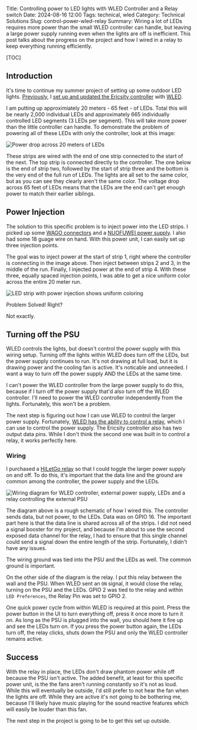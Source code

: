 Title: Controlling power to LED lights with WLED Controller and a Relay switch
Date: 2024-08-16 12:00
Tags: technical, wled
Category: Technical Solutions
Slug: control-power-wled-relay
Summary: Wiring a lot of LEDs requires more power than the small WLED controller can handle, but leaving a large power supply running even when the lights are off is inefficient. This post talks about the progress on the project and how I wired in a relay to keep everything running efficiently.

[TOC]

## Introduction

It's time to continue my summer project of setting up some outdoor LED lights. [Previously][1], I [set up and updated the Ericsity controller][ericsity] with [WLED][wled].

I am putting up approximiately 20 meters - 65 feet - of LEDs. Total this will be nearly 2,000 individual LEDs and approximately 665 individually controlled LED segments (3 LEDs per segment). This will take more power than the little controller can handle. To demonstrate the problem of powering all of these LEDs with only the controller, look at this image:

![Power drop across 20 meters of LEDs][voltagedrop]

These strips are wired with the end of one strip connected to the start of the next. The top strip is connected directly to the controller. The one below is the end of strip two, followed by the start of strip three and the bottom is the very end of the full run of LEDs. The lights are all set to the same color, but as you can see they clearly aren't the same color. The voltage drop across 65 feet of LEDs means that the LEDs are the end can't get enough power to match their earlier siblings.

## Power Injection

The solution to this specific problem is to inject power into the LED strips. I picked up some [WAGO connectors][wago] and a [NUOFUWEI power supply][psu]. I also had some 18 guage wire on hand. With this power unit, I can easily set up three injection points.

The goal was to inject power at the start of strip 1, right where the controller is connecting in the image above. Then inject between strips 2 and 3, in the middle of the run. Finally, I injected power at the end of strip 4. With these three, equally spaced injection points, I was able to get a nice uniform color across the entire 20 meter run.

![LED strip with power injection shows uniform coloring][equalvoltage]

Problem Solved! Right?

Not exactly.

## Turning off the PSU

WLED controls the lights, but doesn't control the power supply with this wiring setup. Turning off the lights within WLED does turn off the LEDs, but the power supply continues to run. It's not drawing at full load, but it is drawing power and the cooling fan is active. It's noticable and unneeded. I want a way to turn off the power supply AND the LEDs at the same time. 

I can't power the WLED controller from the large power supply to do this, because if I turn off the power supply that'd also turn off the WLED controller. I'll need to power the WLED controller independently from the lights. Fortunately, this won't be a problem. 

The next step is figuring out how I can use WLED to control the larger power supply. Fortunately, [WLED has the ability to control a relay][2], which I can use to control the power supply. The Ericsity controller also has two output data pins. While I don't think the second one was built in to control a relay, it works perfectly here. 

### Wiring

I purchased a [HiLetGo relay][3] so that I could toggle the larger power supply on and off. To do this, it's important that the data line and the ground are common among the controller, the power supply and the LEDs.

![Wiring diagram for WLED controller, external power supply, LEDs and a relay controlling the external PSU][wiring]

The diagram above is a rough schematic of how I wired this. The controller sends data, but not power, to the LEDs. Data was on GPIO 16. The important part here is that the data line is shared across all of the strips. I did not need a signal booster for my project, and because I'm about to use the second exposed data channel for the relay, I had to ensure that this single channel could send a signal down the entire length of the strip. Fortunately, I didn't have any issues.

The wiring ground was tied into the PSU and the LEDs as well. The common ground is important.

On the other side of the diagram is the relay. I put this relay between the wall and the PSU. When WLED sent an `ON` signal, it would close the relay, turning on the PSU and the LEDs. GPIO 2 was tied to the relay and within `LED Preferences`, the Relay Pin was set to GPIO 2. 

One quick power cycle from within WLED is required at this point. Press the power button in the UI to turn everything off, press it once more to turn it on. As long as the PSU is plugged into the wall, you should here it fire up and see the LEDs turn on. If you press the power button again, the LEDs turn off, the relay clicks, shuts down the PSU and only the WLED controller remains active.

## Success

With the relay in place, the LEDs don't draw phantom power while off because the PSU isn't active. The added benefit, at least for this specific power unit, is the the fans aren't running constantly so it's not as loud. While this will eventually be outside, I'd still prefer to not hear the fan when the lights are off. While they are active it's not going to be bothering me, because I'll likely have music playing for the sound reactive features which will easily be louder than this fan.

The next step in the project is going to be to get this set up outside. 

 [wled]: https://kno.wled.ge/
 [ericsity]: https://www.amazon.com/Ericsity-Controller-Addressable-WS2812B-SK6812/dp/B0CNVXY8NX
 [1]: {filename}2024_06_20_update_wled_ericsity_0141.md
 [voltagedrop]: {attach}images/wled/voltage-drop.png
 [equalvoltage]: {attach}images/wled/equal-voltage.png
 [wago]: https://www.amazon.com/dp/B0957T1S9C
 [psu]: https://www.amazon.com/dp/B0BXTP524R
 [2]: https://kno.wled.ge/features/relay-control/
 [3]: https://capitaloneshopping.com/p/hi-letgo-5-v-1-channel-relay-mod/2RDBGLR8VL
 [wiring]: {attach}images/wled/deck-lights-wled.png